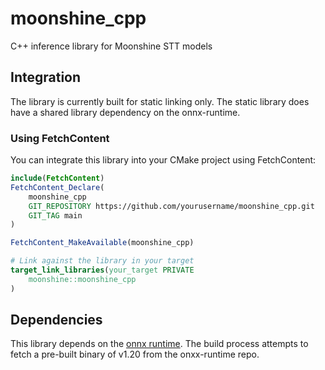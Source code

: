 # moonshine_cpp
C++ inference library for Moonshine STT models

## Integration

The library is currently built for static linking only.  The static library does have a shared library dependency on the onnx-runtime.

### Using FetchContent

You can integrate this library into your CMake project using FetchContent:

```cmake
include(FetchContent)
FetchContent_Declare(
    moonshine_cpp
    GIT_REPOSITORY https://github.com/yourusername/moonshine_cpp.git
    GIT_TAG main
)

FetchContent_MakeAvailable(moonshine_cpp)

# Link against the library in your target
target_link_libraries(your_target PRIVATE
    moonshine::moonshine_cpp
)
```

## Dependencies

This library depends on the [onnx runtime](https://github.com/microsoft/onnxruntime).  The build process attempts to fetch a pre-built binary of v1.20 from the onxx-runtime repo.
